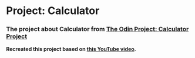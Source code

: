 # Project: Calculator
### The project about Calculator from <a href="https://www.theodinproject.com/lessons/foundations-calculator">The Odin Project: Calculator Project</a>
<strong>Recreated this project based on <a href="https://www.youtube.com/watch?v=2L30sFBxUyw&t=163s&ab_channel=CodingWithRob">this YouTube video</a>.</strong>
